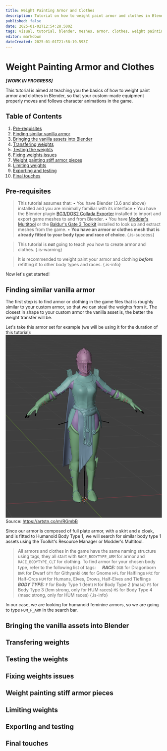 ```yaml
---
title: Weight Painting Armor and Clothes
description: Tutorial on how to weight paint armor and clothes in Blender.
published: false
date: 2025-01-02T12:54:28.500Z
tags: visual, tutorial, blender, meshes, armor, clothes, weight painting
editor: markdown
dateCreated: 2025-01-01T21:58:19.593Z
---
```


# Weight Painting Armor and Clothes

***[WORK IN PROGRESS]***

This tutorial is  aimed at teaching you the basics of how to weight paint armor and clothes in Blender, so that your custom-made equipment properly moves and follows character animations in the game.
## Table of Contents
1. [Pre-requisites](#pre-requisites)
1. [Finding similar vanilla armor](#finding-similar-vanilla-armor)
1. [Bringing the vanilla assets into Blender](#bringing-the-vanilla-assets-into-blender)
1. [Transfering weights](#transfering-weights)
1. [Testing the weights](#testing-the-weights)
1. [Fixing weights issues](#fixing-weights-issues)
1. [Weight painting stiff armor pieces](#weight-painting-stiff-armor-pieces)
1. [Limiting weights](#limiting-weights)
1. [Exporting and testing](#exporting-and-testing)
1. [Final touches](#final-touches)

## Pre-requisites
> This tutorial assumes that:
• You have Blender (3.6 and above) installed and you are minimally familiar with its interface
• You have the Blender plugin [BG3/DOS2 Collada Exporter](https://github.com/Norbyte/dos2de_collada_exporter) installed to import and export game meshes to and from Blender.
• You have [Modder's Multitool](https://wiki.bg3.community/Tutorials/Visual/getting-started-with-3d-modding#tools-modders-multitool) or the [Baldur's Gate 3 Toolkit](https://mod.io/g/baldursgate3/r/installing-the-toolkit#heading-3) installed to look up and extract meshes from the game.
• **You have an armor or clothes mesh that is already fitted to your body type and race of choice**.
{.is-success}

> This tutorial is ***not*** going to teach you how to create armor and clothes.
{.is-warning}

> It is recommended to weight paint your armor and clothing ***before*** refitting it to other body types and races.
{.is-info}


Now let's get started!

## Finding similar vanilla armor
The first step is to find armor or clothing in the game files that is roughly similar to your custom armor, so that we can steal the weights from it. The closest in shape to your custom armor the vanilla asset is, the better the weight transfer will be.

Let's take this armor set for example (we will be using it for the duration of this tutorial):
![1_armor_in_blender.png](/weight_painting_armor_tutorial/1_armor_in_blender.png)
Source: https://artstn.co/m/RGmbB

Since our armor is composed of full plate armor, with a skirt and a cloak, and is fitted to Humanoid Body Type 1, we will search for similar body type 1 assets using the Toolkit's Resource Manager or Modder's Multitool.
> All armors and clothes in the game have the same naming structure using tags, they all start with `RACE_BODYTYPE_ARM` for armor and `RACE_BODYTYPE_CLT` for clothing. To find armor for your chosen body type, refer to the following list of tags:
ㅤ
***RACE:***
`DGB` for Dragonborn
`DWR` for Dwarf
`GTY` for Githyanki
`GNO` for Gnome
`HFL` for Halflings
`HRC` for Half-Orcs
`HUM` for Humans, Elves, Drows, Half-Elves and Tieflings
ㅤ
***BODY TYPE:***
`F` for Body Type 1 (fem)
`M` for Body Type 2 (masc)
`FS` for Body Type 3 (fem strong, only for HUM races)
`MS` for Body Type 4 (masc strong, only for HUM races)
{.is-info}

In our case, we are looking for humanoid feminine armors, so we are going to type `HUM_F_ARM` in the search bar.

## Bringing the vanilla assets into Blender
## Transfering weights
## Testing the weights
## Fixing weights issues
## Weight painting stiff armor pieces
## Limiting weights
## Exporting and testing
## Final touches